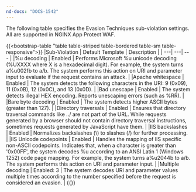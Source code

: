 ```yaml
---
nd-docs: "DOCS-1542"
---
```


The following table specifies the Evasion Techniques sub-violation settings. All are supported in NGINX App Protect WAF.

{{<bootstrap-table "table table-striped table-bordered table-sm table-responsive">}}
|Sub-Violation | Default Template | Description |
| ---| ---| --- |
|%u decoding | Enabled | Performs Microsoft %u unicode decoding (%UXXXX where X is a hexadecimal digit). For example, the system turns a%u002fb to a/b. The system performs this action on URI and parameter input to evaluate if the request contains an attack. |
|Apache whitespace | Enabled | The system detects the following characters in the URI: 9 (0x09), 11 (0x0B), 12 (0x0C), and 13 (0x0D). |
|Bad unescape | Enabled | The system detects illegal HEX encoding. Reports unescaping errors (such as %RR). |
|Bare byte decoding | Enabled | The system detects higher ASCII bytes (greater than 127). |
|Directory traversals | Enabled | Ensures that directory traversal commands like ../ are not part of the URL. While requests generated by a browser should not contain directory traversal instructions, sometimes requests generated by JavaScript have them. |
|IIS backslashes | Enabled | Normalizes backslashes (\\) to slashes (/) for further processing. |
|IIS Unicode codepoints | Enabled | Handles the mapping of IIS specific non-ASCII codepoints. Indicates that, when a character is greater than '0x00FF', the system decodes %u according to an ANSI Latin 1 (Windows 1252) code page mapping. For example, the system turns a%u2044b to a/b. The system performs this action on URI and parameter input. |
|Multiple decoding | Enabled: 3 | The system decodes URI and parameter values multiple times according to the number specified before the request is considered an evasion. |
{{</bootstrap-table>}}